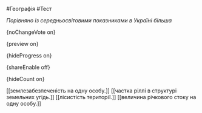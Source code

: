 #Географія #Тест

*Порівняно із середньосвітовими показниками в Україні більша*

{noChangeVote on}

{preview on}

{hideProgress on}

{shareEnable off}

{hideCount on}

[[землезабезпеченість на одну особу.]]
[[частка ріллі в структурі земельних угідь.]]
[[лісистість території.]]
[[величина річкового стоку на одну особу.]]
